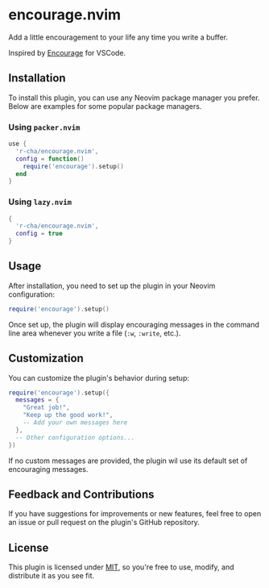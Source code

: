 # encourage.nvim

Add a little encouragement to your life any time you write a buffer.

Inspired by [Encourage](https://github.com/nicollasricas/vscode-encourage) for VSCode.

## Installation

To install this plugin, you can use any Neovim package manager you prefer. Below are examples for some popular package managers.

### Using `packer.nvim`

```lua
use {
  'r-cha/encourage.nvim',
  config = function()
    require('encourage').setup()
  end
}
```

### Using `lazy.nvim`

```lua
{
  'r-cha/encourage.nvim',
  config = true
}
```

## Usage

After installation, you need to set up the plugin in your Neovim configuration:

```lua
require('encourage').setup()
```

Once set up, the plugin will display encouraging messages in the command line area whenever you write a file (`:w`, `:write`, etc.).

## Customization

You can customize the plugin's behavior during setup:

```lua
require('encourage').setup({
  messages = {
    "Great job!", 
    "Keep up the good work!",
    -- Add your own messages here
  },
  -- Other configuration options...
})
```

If no custom messages are provided, the plugin wil use its default set of encouraging messages.

## Feedback and Contributions

If you have suggestions for improvements or new features, feel free to open an issue or pull request on the plugin's GitHub repository.

## License

This plugin is licensed under [MIT](https://opensource.org/licenses/MIT), so you're free to use, modify, and distribute it as you see fit.

